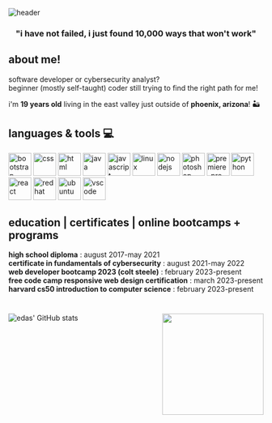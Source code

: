 ![header](https://capsule-render.vercel.app/api?type=wave&color=gradient&customColorList=2,12,12,12,14,19,20,21,22,24,24&height=200&section=header&text=welcome%20to%20my%20[coding]%20universe&fontSize=50&animation=twinkling)

<!--idx colors i want: 2 9? 12 12 12 14 19 20 21 22 24 24 -->

<main>
<h3 align="center">
 "i have not failed, i just found 10,000 ways that won't work"
  </h3>

  

<!-- figure out how to add currently listening to spotify stats & github stats

<p>about me!</p>
[![spotify-github-profile](https://spotify-github-profile.vercel.app/api/view?uid=2o9uq4wychz2lhc5z2nmvu934&cover_image=true&theme=natemoo-re&show_offline=false&background_color=121212&interchange=false&bar_color=53b14f&bar_color_cover=false)](https://github.com/kittinan/spotify-github-profile) 

-->
## about me!
software developer or cybersecurity analyst?  
beginner (mostly self-taught) coder still trying to find the right path for me!

i'm **19 years old** living in the east valley just outside of **phoenix, arizona**! 🏜️


<h2>
  languages & tools 💻
  </h2>
  <p align="left">
  <img src="https://cdn.jsdelivr.net/gh/devicons/devicon/icons/bootstrap/bootstrap-original.svg" alt="bootstrap" width="45" height="45"/>
  <img src="https://cdn.jsdelivr.net/gh/devicons/devicon/icons/css3/css3-original.svg" alt="css" width="45" height="45" />
  <img src="https://cdn.jsdelivr.net/gh/devicons/devicon/icons/html5/html5-plain-wordmark.svg" alt="html" width="45" height="45" />
  <img src="https://cdn.jsdelivr.net/gh/devicons/devicon/icons/java/java-original.svg" alt="java" width="45" height="45" />
  <img src="https://cdn.jsdelivr.net/gh/devicons/devicon/icons/javascript/javascript-original.svg" alt="javascript" width="45" height="45" />
  <img src="https://cdn.jsdelivr.net/gh/devicons/devicon/icons/linux/linux-original.svg" alt="linux" width="45" height="45" />
  <img src="https://cdn.jsdelivr.net/gh/devicons/devicon/icons/nodejs/nodejs-original.svg" alt="nodejs" width="45" height="45" />
  <img src="https://cdn.jsdelivr.net/gh/devicons/devicon/icons/photoshop/photoshop-plain.svg" alt="photoshop" width="45" height="45" />
  <img src="https://cdn.jsdelivr.net/gh/devicons/devicon/icons/premierepro/premierepro-plain.svg" alt="premiere-pro" width="45" height="45"/>
  <img src="https://cdn.jsdelivr.net/gh/devicons/devicon/icons/python/python-original.svg" alt="python" width="45" height="45"/>
  <img src="https://cdn.jsdelivr.net/gh/devicons/devicon/icons/react/react-original.svg" alt="react" width="45" height="45" />
  <img src="https://cdn.jsdelivr.net/gh/devicons/devicon/icons/redhat/redhat-original.svg" alt="redhat" width="45" height="45" />
  <img src="https://cdn.jsdelivr.net/gh/devicons/devicon/icons/ubuntu/ubuntu-plain.svg" alt="ubuntu" width="45" height="45" />
  <img src="https://cdn.jsdelivr.net/gh/devicons/devicon/icons/vscode/vscode-original.svg" alt="vscode" width="45" height="45" />
  </p>
 
education | certificates | online bootcamps + programs
--
__high school diploma__ : august 2017-may 2021  
__certificate in fundamentals of cybersecurity__ : august 2021-may 2022  
__web developer bootcamp 2023 (colt steele)__ : february 2023-present  
__free code camp responsive web design certification__ : march 2023-present  
__harvard cs50 introduction to computer science__ : february 2023-present  
#
![edas' GitHub stats](https://github-readme-stats.vercel.app/api?username=matchajoon&show_icons=true&theme=nightowl) <img src="https://media.giphy.com/media/v1.Y2lkPTc5MGI3NjExNDljZTg5YzFiNTAxYjE3YWYyMTkwY2RlODQ1ZTU0MzcwMGNkMjk3NyZjdD1z/KE4LRg48nL60InfHMo/giphy.gif" width="200" height="200" align="right" />

<!-- boba gif alternative link
![boba gif](https://media.giphy.com/media/v1.Y2lkPTc5MGI3NjExNDljZTg5YzFiNTAxYjE3YWYyMTkwY2RlODQ1ZTU0MzcwMGNkMjk3NyZjdD1z/KE4LRg48nL60InfHMo/giphy.gif)-->
 
 
 <!-- Top Langs Link
 [![Top Langs](https://github-readme-stats.vercel.app/api/top-langs/?username=matchajoon&layout=compact)](https://github.com/matchajoon/github-readme-stats) -->
  </main>

  
  


<!--
**matchajoon/matchajoon** is a ✨ _special_ ✨ repository because its `README.md` (this file) appears on your GitHub profile.

Here are some ideas to get you started:

- 🔭 I’m currently working on ...
- 🌱 I’m currently learning ...
- 👯 I’m looking to collaborate on ...
- 🤔 I’m looking for help with ...
- 💬 Ask me about ...
- 📫 How to reach me: ...
- 😄 Pronouns: ...
- ⚡ Fun fact: ...
-->
